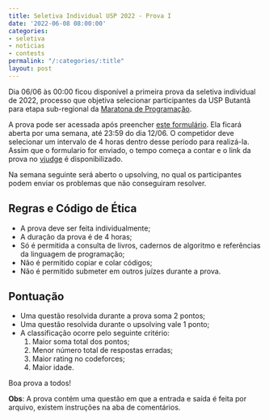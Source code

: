 ```yaml
---
title: Seletiva Individual USP 2022 - Prova I
date: '2022-06-08 08:00:00'
categories:
- seletiva
- noticias
- contests
permalink: "/:categories/:title"
layout: post
---
```


Dia 06/06 às 00:00 ficou disponível a primeira prova da seletiva individual de 2022, processo que objetiva selecionar participantes da USP Butantã para etapa sub-regional da [Maratona de Programação](http://maratona.sbc.org.br/).

A prova pode ser acessada após preencher [este formulário](https://forms.gle/oqbm6SwW1fpzbf65A). Ela ficará aberta por uma semana, até 23:59 do dia 12/06. O competidor deve selecionar um intervalo de 4 horas dentro desse período para realizá-la. Assim que o formulario for enviado, o tempo começa a contar e o link da prova no [vjudge](https://vjudge.net/) é disponibilizado.

Na semana seguinte será aberto o upsolving, no qual os participantes podem enviar os problemas que não conseguiram resolver.

## Regras e Código de Ética
* A prova deve ser feita individualmente;
* A duração da prova é de 4 horas;
* Só é permitida a consulta de livros, cadernos de algoritmo e referências da linguagem de programação;
* Não é permitido copiar e colar códigos;
* Não é permitido submeter em outros juízes durante a prova.

## Pontuação
* Uma questão resolvida durante a prova soma 2 pontos;
* Uma questão resolvida durante o upsolving vale 1 ponto;
* A classificação ocorre pelo seguinte critério:
   1. Maior soma total dos pontos;
   2. Menor número total de respostas erradas;
   3. Maior rating no codeforces;
   4. Maior idade.

Boa prova a todos!

<b>Obs</b>: A prova contém uma questão em que a entrada e saída é feita por arquivo, existem instruções na aba de comentários.
